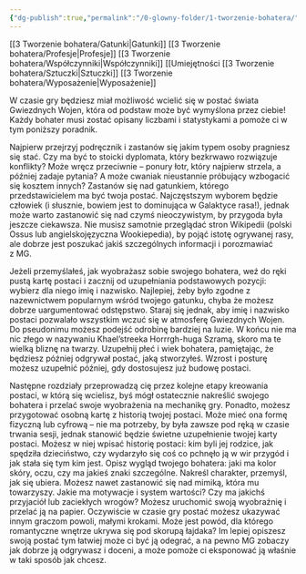 ```yaml
---
{"dg-publish":true,"permalink":"/0-glowny-folder/1-tworzenie-bohatera/","dgPassFrontmatter":true}
---
```


[[3 Tworzenie bohatera/Gatunki\|Gatunki]]
[[3 Tworzenie bohatera/Profesje\|Profesje]]
[[3 Tworzenie bohatera/Współczynniki\|Współczynniki]]
[[Umiejętności
[[3 Tworzenie bohatera/Sztuczki\|Sztuczki]]
[[3 Tworzenie bohatera/Wyposażenie\|Wyposażenie]]

W czasie gry będziesz miał możliwość wcielić się w postać świata Gwiezdnych Wojen, która od podstaw może być wymyślona przez ciebie! Każdy bohater musi zostać opisany liczbami i statystykami a pomoże ci w tym poniższy poradnik.

Najpierw przejrzyj podręcznik i zastanów się jakim typem osoby pragniesz się stać. Czy ma być to stoicki dyplomata, który bezkrwawo rozwiązuje konflikty? Może wręcz przeciwnie – ponury łotr, który najpierw strzela, a później zadaje pytania? A może cwaniak nieustannie próbujący wzbogacić się kosztem innych? Zastanów się nad gatunkiem, którego przedstawicielem ma być twoja postać. Najczęstszym wyborem będzie człowiek (i słusznie, bowiem jest to dominująca w Galaktyce rasa!), jednak może warto zastanowić się nad czymś nieoczywistym, by przygoda była jeszcze ciekawsza. Nie musisz samotnie przeglądać stron Wikipedii (polski Ossus lub angielskojęzyczna Wookiepedia), by pojąć istotę ogrywanej rasy, ale dobrze jest poszukać jakiś szczególnych informacji i porozmawiać z MG.

Jeżeli przemyślałeś, jak wyobrażasz sobie swojego bohatera, weź do ręki pustą kartę postaci i zacznij od uzupełniania podstawowych pozycji: wybierz dla niego imię i nazwisko. Najlepiej, żeby było zgodne z nazewnictwem popularnym wśród twojego gatunku, chyba że możesz dobrze uargumentować odstępstwo. Staraj się jednak, aby imię i nazwisko postaci pozwalało wszystkim wczuć się w atmosferę Gwiezdnych Wojen. Do pseudonimu możesz podejść odrobinę bardziej na luzie. W końcu nie ma nic złego w nazywaniu Khael’streeka Horrrgh-huga Szramą, skoro ma te wielką bliznę na twarzy. Uzupełnij płeć i wiek bohatera, pamiętając, że będziesz później odgrywał postać, jaką stworzyłeś. Wzrost i posturę możesz uzupełnić później, gdy dostosujesz już budowę postaci.

Następne rozdziały przeprowadzą cię przez kolejne etapy kreowania postaci, w którą się wcielisz, byś mógł ostatecznie nakreślić swojego bohatera i przelać swoje wyobrażenia na mechanikę gry. Ponadto, możesz przygotować osobną kartę z historią twojej postaci. Może mieć ona formę fizyczną lub cyfrową – nie ma potrzeby, by była zawsze pod ręką w czasie trwania sesji, jednak stanowić będzie świetne uzupełnienie twojej karty postaci. Możesz w niej wpisać historię postaci: kim byli jej rodzice, jak spędziła dzieciństwo, czy wydarzyło się coś co pchnęło ją w wir przygód i jak stała się tym kim jest. Opisz wygląd twojego bohatera: jaki ma kolor skóry, oczu, czy ma jakieś znaki szczególne. Nakreśl charakter, przemyśl, jak się ubiera. Możesz nawet zastanowić się nad mimiką, która mu towarzyszy. Jakie ma motywacje i system wartości? Czy ma jakichś przyjaciół lub zaciekłych wrogów? Możesz uruchomić swoją wyobraźnię i przelać ją na papier. Oczywiście w czasie gry postać możesz ukazywać innym graczom powoli, małymi krokami. Może jest powód, dla którego romantyczne wnętrze ukrywa się pod skorupą łajdaka? Im lepiej opiszesz swoją postać tym łatwiej może ci być ją odegrać, a na pewno MG zobaczy jak dobrze ją odgrywasz i doceni, a może pomoże ci eksponować ją właśnie w taki sposób jak chcesz.